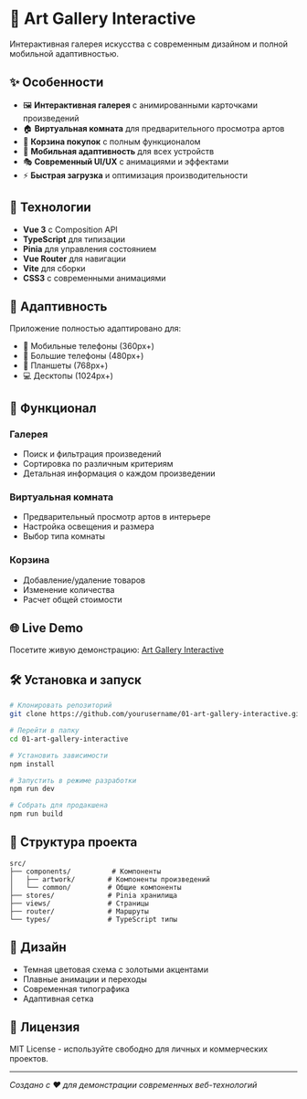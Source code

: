 # 🎨 Art Gallery Interactive

Интерактивная галерея искусства с современным дизайном и полной мобильной адаптивностью.

## ✨ Особенности

- 🖼️ **Интерактивная галерея** с анимированными карточками произведений
- 🏠 **Виртуальная комната** для предварительного просмотра артов
- 🛒 **Корзина покупок** с полным функционалом
- 📱 **Мобильная адаптивность** для всех устройств
- 🎭 **Современный UI/UX** с анимациями и эффектами
- ⚡ **Быстрая загрузка** и оптимизация производительности

## 🚀 Технологии

- **Vue 3** с Composition API
- **TypeScript** для типизации
- **Pinia** для управления состоянием
- **Vue Router** для навигации
- **Vite** для сборки
- **CSS3** с современными анимациями

## 📱 Адаптивность

Приложение полностью адаптировано для:
- 📱 Мобильные телефоны (360px+)
- 📱 Большие телефоны (480px+)
- 📱 Планшеты (768px+)
- 💻 Десктопы (1024px+)

## 🎯 Функционал

### Галерея
- Поиск и фильтрация произведений
- Сортировка по различным критериям
- Детальная информация о каждом произведении

### Виртуальная комната
- Предварительный просмотр артов в интерьере
- Настройка освещения и размера
- Выбор типа комнаты

### Корзина
- Добавление/удаление товаров
- Изменение количества
- Расчет общей стоимости

## 🌐 Live Demo

Посетите живую демонстрацию: [Art Gallery Interactive](https://yourusername.github.io/01-art-gallery-interactive/)

## 🛠️ Установка и запуск

```bash
# Клонировать репозиторий
git clone https://github.com/yourusername/01-art-gallery-interactive.git

# Перейти в папку
cd 01-art-gallery-interactive

# Установить зависимости
npm install

# Запустить в режиме разработки
npm run dev

# Собрать для продакшена
npm run build
```

## 📂 Структура проекта

```
src/
├── components/          # Компоненты
│   ├── artwork/        # Компоненты произведений
│   └── common/         # Общие компоненты
├── stores/             # Pinia хранилища
├── views/              # Страницы
├── router/             # Маршруты
└── types/              # TypeScript типы
```

## 🎨 Дизайн

- Темная цветовая схема с золотыми акцентами
- Плавные анимации и переходы
- Современная типографика
- Адаптивная сетка

## 📄 Лицензия

MIT License - используйте свободно для личных и коммерческих проектов.

---

*Создано с ❤️ для демонстрации современных веб-технологий* 
